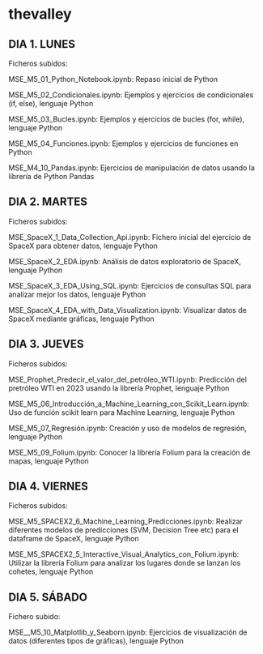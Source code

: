 # thevalley

## DIA 1. LUNES

Ficheros subidos:

MSE_M5_01_Python_Notebook.ipynb: Repaso inicial de Python

MSE_M5_02_Condicionales.ipynb: Ejemplos y ejercicios de condicionales (if, else), lenguaje Python

MSE_M5_03_Bucles.ipynb: Ejemplos y ejercicios de bucles (for, while), lenguaje Python

MSE_M5_04_Funciones.ipynb: Ejemplos y ejercicios de funciones en Python

MSE_M4_10_Pandas.ipynb: Ejercicios de manipulación de datos usando la librería de Python Pandas


## DIA 2. MARTES

Ficheros subidos:

MSE_SpaceX_1_Data_Collection_Api.ipynb: Fichero inicial del ejercicio de SpaceX para obtener datos, lenguaje Python

MSE_SpaceX_2_EDA.ipynb: Análisis de datos exploratorio de SpaceX, lenguaje Python

MSE_SpaceX_3_EDA_Using_SQL.ipynb: Ejercicios de consultas SQL para analizar mejor los datos, lenguaje Python

MSE_SpaceX_4_EDA_with_Data_Visualization.ipynb: Visualizar datos de SpaceX mediante gráficas, lenguaje Python


## DIA 3. JUEVES

Ficheros subidos:

MSE_Prophet_Predecir_el_valor_del_petróleo_WTI.ipynb: Predicción del pretróleo WTI en 2023 usando la librería Prophet, lenguaje Python

MSE_M5_06_Introducción_a_Machine_Learning_con_Scikit_Learn.ipynb: Uso de función scikit learn para Machine Learning, lenguaje Python

MSE_M5_07_Regresión.ipynb: Creación y uso de modelos de regresión, lenguaje Python

MSE_M5_09_Folium.ipynb: Conocer la librería Folium para la creación de mapas, lenguaje Python

## DIA 4. VIERNES

Ficheros subidos:

MSE_M5_SPACEX2_6_Machine_Learning_Predicciones.ipynb: Realizar diferentes modelos de predicciones (SVM, Decision Tree etc) para el dataframe de SpaceX, lenguaje Python

MSE_M5_SPACEX2_5_Interactive_Visual_Analytics_con_Folium.ipynb: Utilizar la librería Folium para analizar los lugares donde se lanzan los cohetes, lenguaje Python

## DIA 5. SÁBADO

Fichero subido:

MSE__M5_10_Matplotlib_y_Seaborn.ipynb: Ejercicios de visualización de datos (diferentes tipos de gráficas), lenguaje Python
